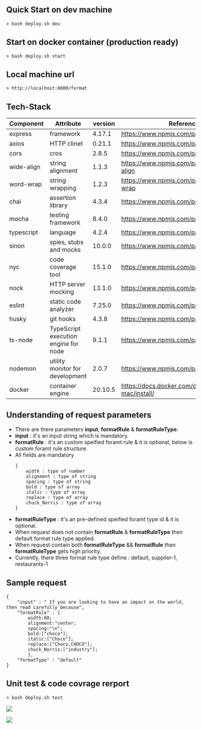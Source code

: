 
## Quick Start on dev machine
```
> bash deploy.sh dev
```

## Start on docker container (production ready) 
```
> bash deploy.sh start
```

## Local machine url
```
> http://localhost:8000/format
```

## Tech-Stack

| Component        	| Attribute					| version    | Reference |
| ------------- 	|-------------		| -------------	|-------------|
| express | framework | 4.17.1 | https://www.npmjs.com/package/express
| axios | HTTP clinet | 0.21.1 | https://www.npmjs.com/package/axios
| cors | cros | 2.8.5 | https://www.npmjs.com/package/cors
| wide-align | string alignment | 1.1.3 | https://www.npmjs.com/package/wide-align
| word-wrap | string wrapping | 1.2.3 | https://www.npmjs.com/package/word-wrap
| chai | assertion library | 4.3.4 | https://www.npmjs.com/package/chai
| mocha | testing framework | 8.4.0 | https://www.npmjs.com/package/mocha
| typescript | language | 4.2.4 | https://www.npmjs.com/package/typescript
| sinon | spies, stubs and mocks | 10.0.0 | https://www.npmjs.com/package/sinon
| nyc | code coverage tool | 15.1.0 | https://www.npmjs.com/package/nyc
| nock | HTTP server mocking | 13.1.0 | https://www.npmjs.com/package/nock
| eslint | static code analyzer | 7.25.0 | https://www.npmjs.com/package/eslint
| husky | git hooks | 4.3.8 | https://www.npmjs.com/package/husky
| ts-node | TypeScript execution engine for node | 9.1.1 | https://www.npmjs.com/package/ts-node
| nodemon | utility monitor for development | 2.0.7 | https://www.npmjs.com/package/nodemon
| docker | container engine | 20.10.5 | https://docs.docker.com/docker-for-mac/install/


## Understanding of request parameters
-   There are there parameters **input**, **formatRule** & **formatRuleType**.
-   **input** : it's an input string which is mandatory.
-   **formatRule** : it's an custom speified foramt rule & it is optional, below is custom foramt rule structure.
-   All fields are mandatory
    ```
    {
        width : type of number
        alignment : type of string
        spacing : type of string
        bold : type of array
        italic : type of array
        replace : type of array
        chuck_Norris : type of array
    }
    ```
-   **formatRuleType** : it's an pre-defined speified foramt type id & it is optional.
-   When request does not contain **formatRule** & **formatRuleType** then default format rule type applied.
-   When request contain both **formatRuleType** &&  **formatRule** then **formatRuleType** gets high priority.
-   Currently, there three format rule type define : default, suppiler-1, restaurants-1


##  Sample request
```
{
    "input" : " If you are looking to have an impact on the world, then read carefully because",
    "formatRule" : {
        width:80;
        alignment:"center;
        spacing:"\n";
        bold:["choco"];
        italic:["Choco"];
        replace:["Choco,CHOCO"];
        chuck_Norris:["industry"];
        },
    "formatType" : "default"
}
```

## Unit test & code covrage rerport
```
> bash deploy.sh test
```

![](img/unit_test_report.png)

![](img/code_coverage.png)
